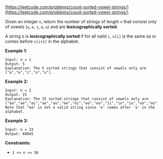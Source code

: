 [https://leetcode.com/problems/count-sorted-vowel-strings/](https://leetcode.com/problems/count-sorted-vowel-strings/)

Given an integer `n`, return the number of strings of length `n` that consist only of vowels (`a`, `e`, `i`, `o`, `u`) and are **lexicographically sorted**.

A string s is **lexicographically sorted** if for all valid `i`, `s[i]` is the same as or comes before `s[i+1]` in the alphabet.

**Example 1:**
```
Input: n = 1
Output: 5
Explanation: The 5 sorted strings that consist of vowels only are ["a","e","i","o","u"].
```

**Example 2:**
```
Input: n = 2
Output: 15
Explanation: The 15 sorted strings that consist of vowels only are
["aa","ae","ai","ao","au","ee","ei","eo","eu","ii","io","iu","oo","ou","uu"].
Note that "ea" is not a valid string since 'e' comes after 'a' in the alphabet.
```

**Example 3:**
```
Input: n = 33
Output: 66045
```

**Constraints:**

- `1 <= n <= 50`

